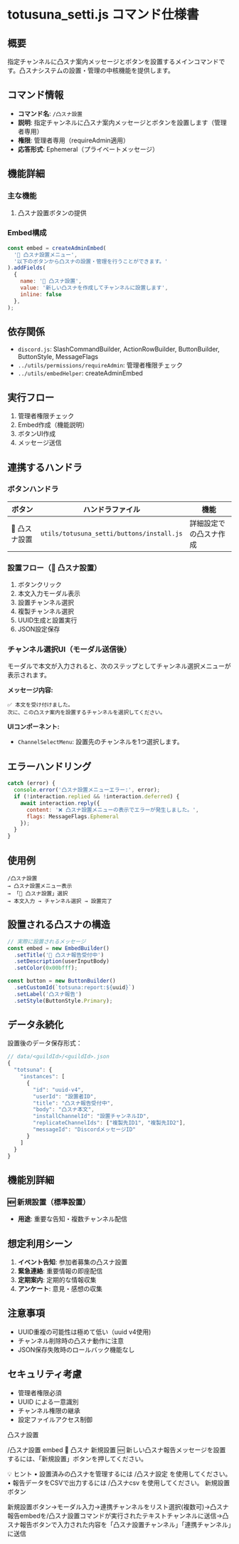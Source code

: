 # totusuna_setti.js コマンド仕様書

## 概要
指定チャンネルに凸スナ案内メッセージとボタンを設置するメインコマンドです。凸スナシステムの設置・管理の中核機能を提供します。

## コマンド情報
- **コマンド名**: `/凸スナ設置`
- **説明**: 指定チャンネルに凸スナ案内メッセージとボタンを設置します（管理者専用）
- **権限**: 管理者専用（requireAdmin適用）
- **応答形式**: Ephemeral（プライベートメッセージ）

## 機能詳細

### 主な機能
1. 凸スナ設置ボタンの提供

### Embed構成
```javascript
const embed = createAdminEmbed(
  '📝 凸スナ設置メニュー',
  '以下のボタンから凸スナの設置・管理を行うことができます。'
).addFields(
  {
    name: '📝 凸スナ設置',
    value: '新しい凸スナを作成してチャンネルに設置します',
    inline: false
  },
);
```

## 依存関係
- `discord.js`: SlashCommandBuilder, ActionRowBuilder, ButtonBuilder, ButtonStyle, MessageFlags
- `../utils/permissions/requireAdmin`: 管理者権限チェック
- `../utils/embedHelper`: createAdminEmbed

## 実行フロー
1. 管理者権限チェック
2. Embed作成（機能説明）
3. ボタンUI作成
4. メッセージ送信

## 連携するハンドラ

### ボタンハンドラ
| ボタン | ハンドラファイル | 機能 |
|--------|------------------|------|
| 📝 凸スナ設置 | `utils/totusuna_setti/buttons/install.js` | 詳細設定での凸スナ作成 |

### 設置フロー（📝 凸スナ設置）
1. ボタンクリック
2. 本文入力モーダル表示
3. 設置チャンネル選択
4. 複製チャンネル選択
5. UUID生成と設置実行
6. JSON設定保存

### チャンネル選択UI（モーダル送信後）
モーダルで本文が入力されると、次のステップとしてチャンネル選択メニューが表示されます。

**メッセージ内容:**
```
✅ 本文を受け付けました。
次に、この凸スナ案内を設置するチャンネルを選択してください。
```

**UIコンポーネント:**
- `ChannelSelectMenu`: 設置先のチャンネルを1つ選択します。

## エラーハンドリング
```javascript
catch (error) {
  console.error('凸スナ設置メニューエラー:', error);
  if (!interaction.replied && !interaction.deferred) {
    await interaction.reply({
      content: '❌ 凸スナ設置メニューの表示でエラーが発生しました。',
      flags: MessageFlags.Ephemeral
    });
  }
}
```

## 使用例
```
/凸スナ設置
→ 凸スナ設置メニュー表示
→ 「📝 凸スナ設置」選択
→ 本文入力 → チャンネル選択 → 設置完了

```

## 設置される凸スナの構造
```javascript
// 実際に設置されるメッセージ
const embed = new EmbedBuilder()
  .setTitle('📣 凸スナ報告受付中')
  .setDescription(userInputBody)
  .setColor(0x00bfff);

const button = new ButtonBuilder()
  .setCustomId(`totsuna:report:${uuid}`)
  .setLabel('凸スナ報告')
  .setStyle(ButtonStyle.Primary);
```

## データ永続化
設置後のデータ保存形式：
```javascript
// data/<guildId>/<guildId>.json
{
  "totsuna": {
    "instances": [
      {
        "id": "uuid-v4",
        "userId": "設置者ID",
        "title": "凸スナ報告受付中",
        "body": "凸スナ本文",
        "installChannelId": "設置チャンネルID",
        "replicateChannelIds": ["複製先ID1", "複製先ID2"],
        "messageId": "DiscordメッセージID"
      }
    ]
  }
}
```

## 機能別詳細

### 🆕 新規設置（標準設置）
- **用途**: 重要な告知・複数チャンネル配信

## 想定利用シーン
1. **イベント告知**: 参加者募集の凸スナ設置
2. **緊急連絡**: 重要情報の即座配信
3. **定期案内**: 定期的な情報収集
4. **アンケート**: 意見・感想の収集

## 注意事項
- UUID重複の可能性は極めて低い（uuid v4使用)
- チャンネル削除時の凸スナ動作に注意
- JSON保存失敗時のロールバック機能なし

## セキュリティ考慮
- 管理者権限必須
- UUID による一意識別
- チャンネル権限の継承
- 設定ファイルアクセス制御


凸スナ設置

/凸スナ設置 embed 📌 凸スナ 新規設置 🆕 新しい凸スナ報告メッセージを設置するには、「新規設置」ボタンを押してください。

💡 ヒント • 設置済みの凸スナを管理するには /凸スナ設定 を使用してください。 • 報告データをCSVで出力するには /凸スナcsv を使用してください。 新規設置ボタン

新規設置ボタン→モーダル入力→連携チャンネルをリスト選択(複数可)→凸スナ報告embedを/凸スナ設置コマンドが実行されたテキストチャンネルに送信→凸スナ報告ボタンで入力された内容を「凸スナ設置チャンネル」「連携チャンネル」に送信